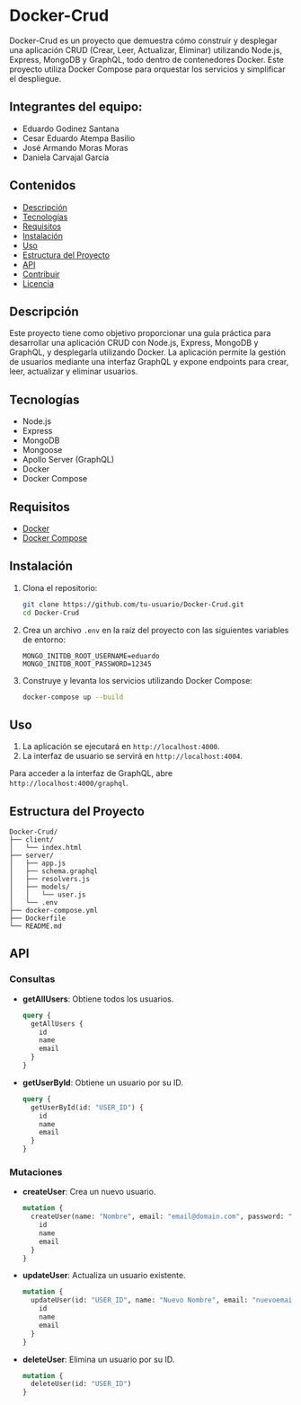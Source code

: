 # Docker-Crud

Docker-Crud es un proyecto que demuestra cómo construir y desplegar una aplicación CRUD (Crear, Leer, Actualizar, Eliminar) utilizando Node.js, Express, MongoDB y GraphQL, todo dentro de contenedores Docker. Este proyecto utiliza Docker Compose para orquestar los servicios y simplificar el despliegue.

## Integrantes del equipo:
- Eduardo Godinez Santana
- Cesar Eduardo Atempa Basilio
- José Armando Moras Moras
- Daniela Carvajal García

## Contenidos

- [Descripción](#descripción)
- [Tecnologías](#tecnologías)
- [Requisitos](#requisitos)
- [Instalación](#instalación)
- [Uso](#uso)
- [Estructura del Proyecto](#estructura-del-proyecto)
- [API](#api)
- [Contribuir](#contribuir)
- [Licencia](#licencia)

## Descripción

Este proyecto tiene como objetivo proporcionar una guía práctica para desarrollar una aplicación CRUD con Node.js, Express, MongoDB y GraphQL, y desplegarla utilizando Docker. La aplicación permite la gestión de usuarios mediante una interfaz GraphQL y expone endpoints para crear, leer, actualizar y eliminar usuarios.

## Tecnologías

- Node.js
- Express
- MongoDB
- Mongoose
- Apollo Server (GraphQL)
- Docker
- Docker Compose

## Requisitos

- [Docker](https://www.docker.com/get-started)
- [Docker Compose](https://docs.docker.com/compose/install/)

## Instalación

1. Clona el repositorio:
   ```sh
   git clone https://github.com/tu-usuario/Docker-Crud.git
   cd Docker-Crud
   ```

2. Crea un archivo `.env` en la raíz del proyecto con las siguientes variables de entorno:
   ```env
   MONGO_INITDB_ROOT_USERNAME=eduardo
   MONGO_INITDB_ROOT_PASSWORD=12345
   ```

3. Construye y levanta los servicios utilizando Docker Compose:
   ```sh
   docker-compose up --build
   ```

## Uso

1. La aplicación se ejecutará en `http://localhost:4000`.
2. La interfaz de usuario se servirá en `http://localhost:4004`.

Para acceder a la interfaz de GraphQL, abre `http://localhost:4000/graphql`.

## Estructura del Proyecto

```
Docker-Crud/
├── client/
│   └── index.html
├── server/
│   ├── app.js
│   ├── schema.graphql
│   ├── resolvers.js
│   ├── models/
│   │   └── user.js
│   └── .env
├── docker-compose.yml
├── Dockerfile
└── README.md
```

## API

### Consultas

- **getAllUsers**: Obtiene todos los usuarios.
  ```graphql
  query {
    getAllUsers {
      id
      name
      email
    }
  }
  ```

- **getUserById**: Obtiene un usuario por su ID.
  ```graphql
  query {
    getUserById(id: "USER_ID") {
      id
      name
      email
    }
  }
  ```

### Mutaciones

- **createUser**: Crea un nuevo usuario.
  ```graphql
  mutation {
    createUser(name: "Nombre", email: "email@domain.com", password: "password") {
      id
      name
      email
    }
  }
  ```

- **updateUser**: Actualiza un usuario existente.
  ```graphql
  mutation {
    updateUser(id: "USER_ID", name: "Nuevo Nombre", email: "nuevoemail@domain.com", password: "newpassword") {
      id
      name
      email
    }
  }
  ```

- **deleteUser**: Elimina un usuario por su ID.
  ```graphql
  mutation {
    deleteUser(id: "USER_ID")
  }
  ```
